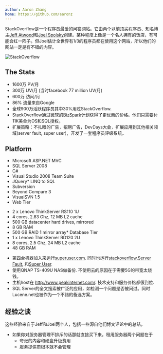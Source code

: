 ```yaml
---
author: Aaron Zhang
home: https://github.com/aaronz
---
```


StackOverflow是一个程序员最爱的问答网站。它由两个以前顶尖程序员、知名博主[Jeff Atwood](http://www.codinghorror.com/blog/)和[Joel Spolsky](http://www.joelonsoftware.com/)创建。某种程度上像是一个名人拥有的饭店，有可能会红一阵子。但Joel估计全世界有1/3的程序员都在使用这个网站，所以他们的网站一定是有不错的内容。  

![StackOverflow](/assets/images/posts/stackoverflow-logo.png)

<!--more-->

## The Stats

- 1600万 PV/月
- 300万 UV/月 (当时facebook 77 million UV/月)
- 600万 访问/月
- 86% 流量来自Google
- 全球900万活跃程序员其中30%用过StackOverflow.
- StackOverflow通过微软的[BizSpark](http://www.microsoft.com/BizSpark)计划获得了更优惠的价格。他们只需要付11K美金为OS和SQL授权。
- 扩展策略：不扎眼的广告，招聘广告，DevDays大会，扩展应用到其他相关领域(server fault, super user)，开发了一套程序员评级系统。

## Platform

*   Microsoft ASP.NET MVC
*   SQL Server 2008
*   C#
*   Visual Studio 2008 Team Suite
*   JQuery*   LINQ to SQL
*   Subversion
*   Beyond Compare 3
*   VisualSVN 1.5
*   Web Tier  

- 2 x Lenovo ThinkServer RS110 1U  
- 4 cores, 2.83 Ghz, 12 MB L2 cache  
- 500 GB datacenter hard drives, mirrored  
- 8 GB RAM  
- 500 GB RAID 1 mirror array*   Database Tier  
- 1 x Lenovo ThinkServer RD120 2U  
- 8 cores, 2.5 Ghz, 24 MB L2 cache  
- 48 GB RAM


*   第四台机器加入来运行[superuser.com](http://superuser.com). 同时也运行[stackoverflow](http://stackoverflow.com),[Server Fault](http://serverfault.com/), 和[Super User](http://superuser.com/).
*   使用QNAP TS-409U NAS做备份. 不使用云的原因在于需要5G的带宽太烧钱。
*   主机host在 http://www.peakinternet.com/. 技术支持和服务价格都很到位.
*   SQL Server的全文搜索被广泛的应用，如检测一个问题是否被问过。同时Lucene.net也被作为一个不错的备选方案。  

## 经验之谈

这些经验来自于Jeff和Joel两个人，包括一些源自他们博文评论中的总结。

* 如果你对服务器管理不排斥的话那就直接买下来。租用服务器两个问题在于
	- 夸张的内容和硬盘升级费用
	- 服务提供商根本就不会管理


